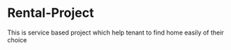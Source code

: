 # Rental-Project
This is service based project which help tenant to find home easily of their choice
